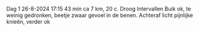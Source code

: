 Dag 1 26-8-2024 17:15 43 min ca 7 km, 20 c. Droog
Intervallen
Buik ok, te weinig gedronken, beetje zwaar gevoel in de benen. 
Achteraf licht pijnlijke knieën, verder ok

